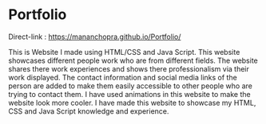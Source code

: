 # Portfolio

Direct-link : https://mananchopra.github.io/Portfolio/

This is Website I made using HTML/CSS and Java Script. This website showcases different people work who are from different fields. The website shares there work experiences and shows there professionalism via their work displayed. The contact information and social media links of the person are added to make them easily accessible to other people who are trying to contact them. I have used animations in this website to make the website look more cooler. I have made this website to showcase my HTML, CSS and Java Script knowledge and experience.
